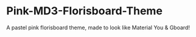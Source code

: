 # Pink-MD3-Florisboard-Theme
A pastel pink florisboard theme, made to look like Material You &amp; Gboard!
